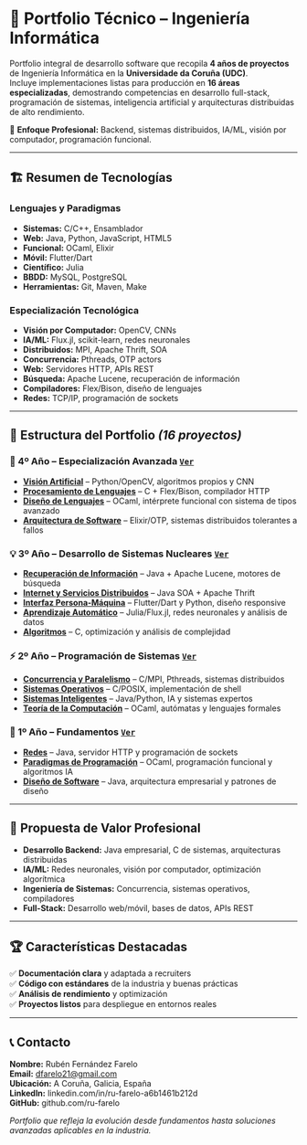 # 🚀 Portfolio Técnico – Ingeniería Informática

Portfolio integral de desarrollo software que recopila **4 años de proyectos** de Ingeniería Informática en la **Universidade da Coruña (UDC)**.  
Incluye implementaciones listas para producción en **16 áreas especializadas**, demostrando competencias en desarrollo full-stack, programación de sistemas, inteligencia artificial y arquitecturas distribuidas de alto rendimiento.

🎯 **Enfoque Profesional:** Backend, sistemas distribuidos, IA/ML, visión por computador, programación funcional.

---

## 🏗️ Resumen de Tecnologías

### Lenguajes y Paradigmas
- **Sistemas:** C/C++, Ensamblador  
- **Web:** Java, Python, JavaScript, HTML5  
- **Funcional:** OCaml, Elixir  
- **Móvil:** Flutter/Dart  
- **Científico:** Julia  
- **BBDD:** MySQL, PostgreSQL  
- **Herramientas:** Git, Maven, Make

### Especialización Tecnológica
- **Visión por Computador:** OpenCV, CNNs  
- **IA/ML:** Flux.jl, scikit-learn, redes neuronales  
- **Distribuidos:** MPI, Apache Thrift, SOA  
- **Concurrencia:** Pthreads, OTP actors  
- **Web:** Servidores HTTP, APIs REST  
- **Búsqueda:** Apache Lucene, recuperación de información  
- **Compiladores:** Flex/Bison, diseño de lenguajes  
- **Redes:** TCP/IP, programación de sockets

---

## 📂 Estructura del Portfolio *(16 proyectos)*

### **🎯 4º Año – Especialización Avanzada** [`Ver`](4%20Año/)
- **[Visión Artificial](4%20Año/Vision_Aritificial/)** – Python/OpenCV, algoritmos propios y CNN
- **[Procesamiento de Lenguajes](4%20Año/Procesamiento_de_Lenguajes/)** – C + Flex/Bison, compilador HTTP
- **[Diseño de Lenguajes](4%20Año/Diseño_de_Lenguajes_de_Programacion/)** – OCaml, intérprete funcional con sistema de tipos avanzado
- **[Arquitectura de Software](4%20Año/Arquitectura_Software/)** – Elixir/OTP, sistemas distribuidos tolerantes a fallos

### **💡 3º Año – Desarrollo de Sistemas Nucleares** [`Ver`](3%20Año/)
- **[Recuperación de Información](3%20Año/Recuperación_de_la_Informacion/)** – Java + Apache Lucene, motores de búsqueda
- **[Internet y Servicios Distribuidos](3%20Año/Internet_y_Servicios_Distribuidos/)** – Java SOA + Apache Thrift
- **[Interfaz Persona-Máquina](3%20Año/Interfaz_Persona_Máquina/)** – Flutter/Dart y Python, diseño responsive
- **[Aprendizaje Automático](3%20Año/Aprendizaje_Automatico/)** – Julia/Flux.jl, redes neuronales y análisis de datos
- **[Algoritmos](3%20Año/Algoritmos/)** – C, optimización y análisis de complejidad

### **⚡ 2º Año – Programación de Sistemas** [`Ver`](2%20Año/)
- **[Concurrencia y Paralelismo](2%20Año/Concurrencia_Paralelismo/)** – C/MPI, Pthreads, sistemas distribuidos
- **[Sistemas Operativos](2%20Año/Sistemas_Operativos/)** – C/POSIX, implementación de shell
- **[Sistemas Inteligentes](2%20Año/Sistemas_Inteligentes/)** – Java/Python, IA y sistemas expertos
- **[Teoría de la Computación](2%20Año/Teoria_de_la_Computacion/)** – OCaml, autómatas y lenguajes formales

### **🌱 1º Año – Fundamentos** [`Ver`](1%20Año/)
- **[Redes](1%20Año/Redes/)** – Java, servidor HTTP y programación de sockets
- **[Paradigmas de Programación](1%20Año/Paradigmas_De_Programacion/)** – OCaml, programación funcional y algoritmos IA
- **[Diseño de Software](1%20Año/Diseño_Software/)** – Java, arquitectura empresarial y patrones de diseño

---

## 🎯 Propuesta de Valor Profesional

- **Desarrollo Backend:** Java empresarial, C de sistemas, arquitecturas distribuidas
- **IA/ML:** Redes neuronales, visión por computador, optimización algorítmica
- **Ingeniería de Sistemas:** Concurrencia, sistemas operativos, compiladores
- **Full-Stack:** Desarrollo web/móvil, bases de datos, APIs REST

---

## 🏆 Características Destacadas

✅ **Documentación clara** y adaptada a recruiters  
✅ **Código con estándares** de la industria y buenas prácticas  
✅ **Análisis de rendimiento** y optimización  
✅ **Proyectos listos** para despliegue en entornos reales  

---

## 📞 Contacto

**Nombre:** Rubén Fernández Farelo  
**Email:** dfarelo21@gmail.com  
**Ubicación:** A Coruña, Galicia, España  
**LinkedIn:** linkedin.com/in/ru-farelo-a6b1461b212d  
**GitHub:** github.com/ru-farelo  

_Portfolio que refleja la evolución desde fundamentos hasta soluciones avanzadas aplicables en la industria._


